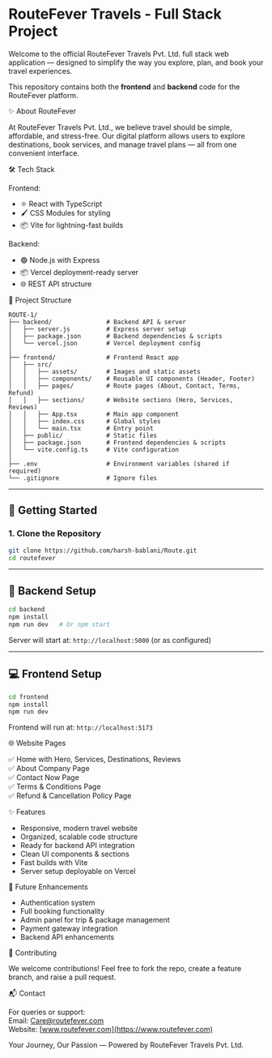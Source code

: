 
# RouteFever Travels - Full Stack Project

Welcome to the official RouteFever Travels Pvt. Ltd. full stack web application — designed to simplify the way you explore, plan, and book your travel experiences.

This repository contains both the **frontend** and **backend** code for the RouteFever platform.

✨ About RouteFever

At RouteFever Travels Pvt. Ltd., we believe travel should be simple, affordable, and stress-free. Our digital platform allows users to explore destinations, book services, and manage travel plans — all from one convenient interface.

🛠 Tech Stack

Frontend:  
- ⚛️ React with TypeScript  
- 🖌 CSS Modules for styling  
- 📦 Vite for lightning-fast builds  

Backend:
- 🟢 Node.js with Express  
- 📦 Vercel deployment-ready server  
- 🌐 REST API structure  

📂 Project Structure

```
ROUTE-1/
├── backend/               # Backend API & server
│   ├── server.js          # Express server setup
│   ├── package.json       # Backend dependencies & scripts
│   └── vercel.json        # Vercel deployment config
│
├── frontend/              # Frontend React app
│   ├── src/
│   │   ├── assets/        # Images and static assets
│   │   ├── components/    # Reusable UI components (Header, Footer)
│   │   ├── pages/         # Route pages (About, Contact, Terms, Refund)
│   │   ├── sections/      # Website sections (Hero, Services, Reviews)
│   │   ├── App.tsx        # Main app component
│   │   ├── index.css      # Global styles
│   │   └── main.tsx       # Entry point
│   ├── public/            # Static files
│   ├── package.json       # Frontend dependencies & scripts
│   └── vite.config.ts     # Vite configuration
│
├── .env                   # Environment variables (shared if required)
└── .gitignore             # Ignore files
```

---

## 🚀 Getting Started

### 1. Clone the Repository

```bash
git clone https://github.com/harsh-bablani/Route.git
cd routefever
```

---

## 🔧 Backend Setup

```bash
cd backend
npm install
npm run dev   # Or npm start
```

Server will start at: `http://localhost:5000` (or as configured)

---

## 💻 Frontend Setup

```bash
cd frontend
npm install
npm run dev
```

Frontend will run at: `http://localhost:5173`

🌐 Website Pages

✅ Home with Hero, Services, Destinations, Reviews  
✅ About Company Page  
✅ Contact Now Page  
✅ Terms & Conditions Page  
✅ Refund & Cancellation Policy Page  

✨ Features

- Responsive, modern travel website  
- Organized, scalable code structure  
- Ready for backend API integration  
- Clean UI components & sections  
- Fast builds with Vite  
- Server setup deployable on Vercel  

🧩 Future Enhancements

- Authentication system  
- Full booking functionality  
- Admin panel for trip & package management  
- Payment gateway integration  
- Backend API enhancements  

🤝 Contributing

We welcome contributions! Feel free to fork the repo, create a feature branch, and raise a pull request.

📬 Contact

For queries or support:  
Email: Care@routefever.com  
Website: [www.routefever.com](https://www.routefever.com)  


Your Journey, Our Passion — Powered by RouteFever Travels Pvt. Ltd.
